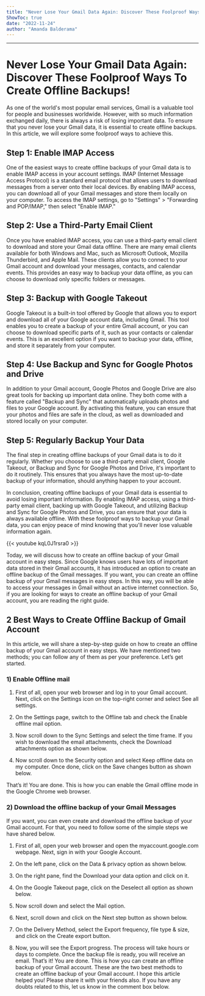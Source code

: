 ```yaml
---
title: "Never Lose Your Gmail Data Again: Discover These Foolproof Ways To Create Offline Backups!"
ShowToc: true 
date: "2022-11-24"
author: "Amanda Balderama"
---
```

*****
# Never Lose Your Gmail Data Again: Discover These Foolproof Ways To Create Offline Backups!

As one of the world's most popular email services, Gmail is a valuable tool for people and businesses worldwide. However, with so much information exchanged daily, there is always a risk of losing important data. To ensure that you never lose your Gmail data, it is essential to create offline backups. In this article, we will explore some foolproof ways to achieve this.

## Step 1: Enable IMAP Access

One of the easiest ways to create offline backups of your Gmail data is to enable IMAP access in your account settings. IMAP (Internet Message Access Protocol) is a standard email protocol that allows users to download messages from a server onto their local devices. By enabling IMAP access, you can download all of your Gmail messages and store them locally on your computer. To access the IMAP settings, go to "Settings" > "Forwarding and POP/IMAP," then select "Enable IMAP."

## Step 2: Use a Third-Party Email Client

Once you have enabled IMAP access, you can use a third-party email client to download and store your Gmail data offline. There are many email clients available for both Windows and Mac, such as Microsoft Outlook, Mozilla Thunderbird, and Apple Mail. These clients allow you to connect to your Gmail account and download your messages, contacts, and calendar events. This provides an easy way to backup your data offline, as you can choose to download only specific folders or messages.

## Step 3: Backup with Google Takeout

Google Takeout is a built-in tool offered by Google that allows you to export and download all of your Google account data, including Gmail. This tool enables you to create a backup of your entire Gmail account, or you can choose to download specific parts of it, such as your contacts or calendar events. This is an excellent option if you want to backup your data, offline, and store it separately from your computer.

## Step 4: Use Backup and Sync for Google Photos and Drive

In addition to your Gmail account, Google Photos and Google Drive are also great tools for backing up important data online. They both come with a feature called "Backup and Sync" that automatically uploads photos and files to your Google account. By activating this feature, you can ensure that your photos and files are safe in the cloud, as well as downloaded and stored locally on your computer.

## Step 5: Regularly Backup Your Data

The final step in creating offline backups of your Gmail data is to do it regularly. Whether you choose to use a third-party email client, Google Takeout, or Backup and Sync for Google Photos and Drive, it's important to do it routinely. This ensures that you always have the most up-to-date backup of your information, should anything happen to your account.

In conclusion, creating offline backups of your Gmail data is essential to avoid losing important information. By enabling IMAP access, using a third-party email client, backing up with Google Takeout, and utilizing Backup and Sync for Google Photos and Drive, you can ensure that your data is always available offline. With these foolproof ways to backup your Gmail data, you can enjoy peace of mind knowing that you'll never lose valuable information again.

{{< youtube kqL0J1rsra0 >}} 



Today, we will discuss how to create an offline backup of your Gmail account in easy steps. Since Google knows users have lots of important data stored in their Gmail accounts, it has introduced an option to create an offline backup of the Gmail messages.
If you want, you can create an offline backup of your Gmail messages in easy steps. In this way, you will be able to access your messages in Gmail without an active internet connection. So, if you are looking for ways to create an offline backup of your Gmail account, you are reading the right guide.

 
## 2 Best Ways to Create Offline Backup of Gmail Account


In this article, we will share a step-by-step guide on how to create an offline backup of your Gmail account in easy steps. We have mentioned two methods; you can follow any of them as per your preference. Let’s get started.

 
### 1) Enable Offline mail


1. First of all, open your web browser and log in to your Gmail account. Next, click on the Settings icon on the top-right corner and select See all settings.

2. On the Settings page, switch to the Offline tab and check the Enable offline mail option.

3. Now scroll down to the Sync Settings and select the time frame. If you wish to download the email attachments, check the Download attachments option as shown below.

4. Now scroll down to the Security option and select Keep offline data on my computer. Once done, click on the Save changes button as shown below.

That’s it! You are done. This is how you can enable the Gmail offline mode in the Google Chrome web browser.

 
### 2) Download the offline backup of your Gmail Messages


If you want, you can even create and download the offline backup of your Gmail account. For that, you need to follow some of the simple steps we have shared below.
1. First of all, open your web browser and open the myaccount.google.com webpage. Next, sign in with your Google Account.
2. On the left pane, click on the Data & privacy option as shown below.

3. On the right pane, find the Download your data option and click on it.

4. On the Google Takeout page, click on the Deselect all option as shown below.

5. Now scroll down and select the Mail option.

 
6. Next, scroll down and click on the Next step button as shown below.

7. On the Delivery Method, select the Export frequency, file type & size, and click on the Create export button.

8. Now, you will see the Export progress. The process will take hours or days to complete. Once the backup file is ready, you will receive an email.
That’s it! You are done. This is how you can create an offline backup of your Gmail account.
These are the two best methods to create an offline backup of your Gmail account. I hope this article helped you! Please share it with your friends also. If you have any doubts related to this, let us know in the comment box below.





